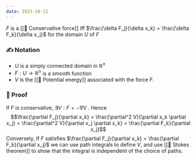 ```yaml
---
date: 2023-10-12
---
```

$F$ is a [[📘 Conservative force]] iff $\frac{\delta F_j}{\delta x_k} = \frac{\delta F_k}{\delta x_j}$ for the domain $U$ of $F$ 
### ✍️ Notation
- $U$ is a simply connected domain in $\mathbb{R}^n$ 
- $F: U \rightarrow \mathbb{R}^n$ is a smooth function
- $V$ is the [[📘 Potential energy]] associated with the force $F$.

### 🧠 Proof
If $F$ is conservative, $\exists V : F = -\nabla V$ . Hence $$\frac{\partial F_j}{\partial x_k} = \frac{\partial^2 V}{\partial x_k \partial x_j} = \frac{\partial^2 V}{\partial x_j \partial x_k} = \frac{\partial F_k}{\partial x_j}$$
Conversely, If $F$ satisfies $\frac{\partial F_j}{\partial x_k} = \frac{\partial F_k}{\partial x_j}$ we can use path integrals to define $V$, and use [[📗 Stokes theorem]] to show that the integral is independent of the choice of paths.